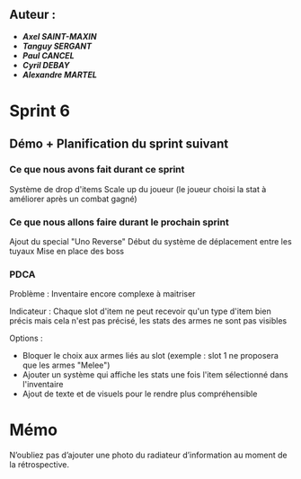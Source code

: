 ## Auteur :
- ***Axel SAINT-MAXIN***
- ***Tanguy SERGANT***
- ***Paul CANCEL***
- ***Cyril DEBAY***
- ***Alexandre MARTEL***

# Sprint 6

## Démo + Planification du sprint suivant

### Ce que nous avons fait durant ce sprint
Système de drop d'items
Scale up du joueur (le joueur choisi la stat à améliorer après un combat gagné)

### Ce que nous allons faire durant le prochain sprint
Ajout du special "Uno Reverse"
Début du système de déplacement entre les tuyaux
Mise en place des boss

### PDCA

Problème : 
Inventaire encore complexe à maitriser

Indicateur :
Chaque slot d'item ne peut recevoir qu'un type d'item bien précis mais cela n'est pas précisé, les stats des armes ne sont pas visibles

Options :
- Bloquer le choix aux armes liés au slot (exemple : slot 1 ne proposera que les armes "Melee")
- Ajouter un système qui affiche les stats une fois l'item sélectionné dans l'inventaire
- Ajout de texte et de visuels pour le rendre plus compréhensible

# Mémo
N’oubliez pas d’ajouter une photo du radiateur d’information au moment de la rétrospective.



